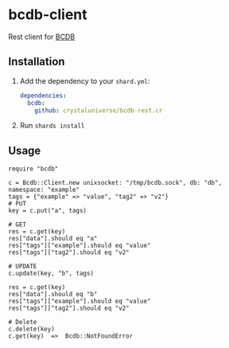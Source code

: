 # bcdb-client

Rest client for [BCDB](https://github.com/threefoldtech/bcdb)

## Installation

1. Add the dependency to your `shard.yml`:

   ```yaml
   dependencies:
     bcdb:
       github: crystaluniverse/bcdb-rest.cr
   ```

2. Run `shards install`

## Usage

```crystal
require "bcdb"

c = Bcdb::Client.new unixsocket: "/tmp/bcdb.sock", db: "db", namespace: "example" 
tags = {"example" => "value", "tag2" => "v2"}
# PUT
key = c.put("a", tags)

# GET
res = c.get(key)
res["data"].should eq "a"
res["tags"]["example"].should eq "value"
res["tags"]["tag2"].should eq "v2"

# UPDATE
c.update(key, "b", tags)

res = c.get(key)
res["data"].should eq "b"
res["tags"]["example"].should eq "value"
res["tags"]["tag2"].should eq "v2"

# Delete
c.delete(key)
c.get(key)  =>  Bcdb::NotFoundError
```
